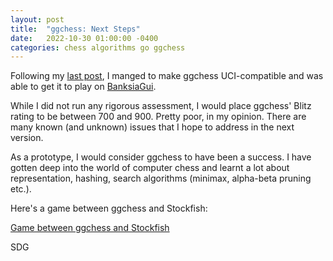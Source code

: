 ```yaml
---
layout: post
title:  "ggchess: Next Steps"
date:   2022-10-30 01:00:00 -0400
categories: chess algorithms go ggchess
--- 
```

Following my [last post](2022-09-25-ggchess-hiatus.md), I manged to make ggchess UCI-compatible and was able to get it to play on [BanksiaGui](https://banksiagui.com/).

While I did not run any rigorous assessment, I would place ggchess' Blitz rating to be between 700 and 900. Pretty poor, in my opinion. There are many known (and unknown) issues that I hope to address in the next version.

As a prototype, I would consider ggchess to have been a success. I have gotten deep into the world of computer chess and learnt a lot about representation, hashing, search algorithms (minimax, alpha-beta pruning etc.).

Here's a game between ggchess and Stockfish:

[Game between ggchess and Stockfish](../ggchess_vs_stockfish_15_2022_10_31.gif)

SDG

